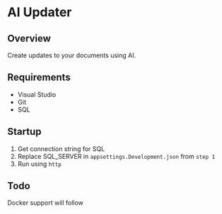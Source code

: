 # AI Updater
## Overview
 Create updates to your documents using AI. 

## Requirements 
* Visual Studio 
* Git 
* SQL

## Startup 
1. Get connection string for SQL 
1. Replace SQL_SERVER in `appsettings.Development.json` from `step 1`
1. Run using `http`


## Todo
Docker support will follow 